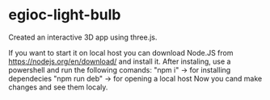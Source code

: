 # egioc-light-bulb
Created an interactive 3D app using three.js.

If you want to start it on local host you can download Node.JS from https://nodejs.org/en/download/ and install it. 
After instaling, use a powershell and run the following comands:
    "npm i" -> for installing dependecies 
    "npm run deb" -> for opening a local host
Now you cand make changes and see them localy.
